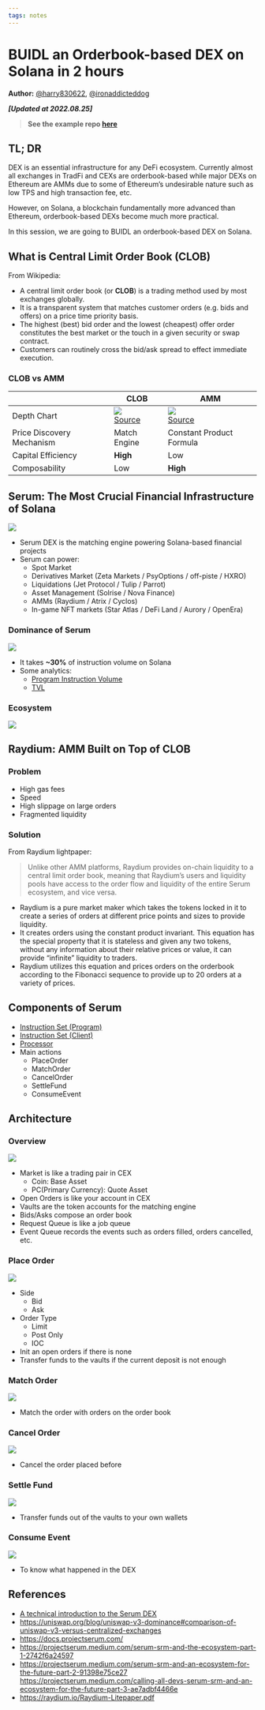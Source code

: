 ```yaml
---
tags: notes
---
```


# BUIDL an Orderbook-based DEX on Solana in 2 hours

**Author:** [@harry830622](https://twitter.com/harry830622), [@ironaddicteddog](https://twitter.com/ironaddicteddog)

***[Updated at 2022.08.25]***

> **See the example repo [here](https://github.com/harry830622/simple-serum)**

## TL; DR

DEX is an essential infrastructure for any DeFi ecosystem. Currently almost all exchanges in TradFi and CEXs are orderbook-based while major DEXs on Ethereum are AMMs due to some of Ethereum’s undesirable nature such as low TPS and high transaction fee, etc.

However, on Solana, a blockchain fundamentally more advanced than Ethereum, orderbook-based DEXs become much more practical.

In this session, we are going to BUIDL an orderbook-based DEX on Solana.

## What is Central Limit Order Book (CLOB)

From Wikipedia:

- A central limit order book (or **CLOB**) is a trading method used by most exchanges globally.
- It is a transparent system that matches customer orders (e.g. bids and offers) on a price time priority basis.
- The highest (best) bid order and the lowest (cheapest) offer order constitutes the best market or the touch in a given security or swap contract.
- Customers can routinely cross the bid/ask spread to effect immediate execution.

### CLOB vs AMM

| | CLOB | AMM |
| - | - | - |
| Depth Chart | ![](https://hackmd.io/_uploads/Bke21K34ko.png)<br>[Source](https://support.bullish.com/hc/en-us/articles/4554641116057-Reading-the-Depth-Chart#01G2QKAM4KHJBHNBW944B1NKWD) | ![](https://hackmd.io/_uploads/ByueYhVki.png)<br>[Source](https://medium.com/hackernoon/depth-chart-and-its-significance-in-trading-bdbfbbd23d33) |
| Price Discovery Mechanism | Match Engine | Constant Product Formula |
| Capital Efficiency | **High** | Low |
| Composability | Low | **High** |

## Serum: The Most Crucial Financial Infrastructure of Solana

![](https://hackmd.io/_uploads/ryjlB54Js.png)

- Serum DEX is the matching engine powering Solana-based financial projects
- Serum can power:
  - Spot Market
  - Derivatives Market (Zeta Markets / PsyOptions / off-piste / HXRO)
  - Liquidations (Jet Protocol / Tulip / Parrot)
  - Asset Management (Solrise / Nova Finance) 
  - AMMs (Raydium / Atrix / Cyclos)
  - In-game NFT markets (Star Atlas / DeFi Land / Aurory / OpenEra)

### Dominance of Serum

![](https://hackmd.io/_uploads/BkcYUtNJo.png)

- It takes **~30%** of instruction volume on Solana
- Some analytics:
  - [Program Instruction Volume](https://analytics.solscan.io/public/dashboard/8d888828-baae-47b9-948b-d087e5de1411?select_report_period=past7days)
  - [TVL](https://solscan.io/amm/serum)

### Ecosystem

![](https://hackmd.io/_uploads/BJ2KgT7Jj.png)

<!-- - Which protocols are building on top of Serum
- A scattering of ideas
  - AMM
  - borrow-lending protocol
  - margin trading
  - perpetual future
  - Options
  - ETF
  - Prediction Market
 -->

## Raydium: AMM Built on Top of CLOB

### Problem

- High gas fees
- Speed
- High slippage on large orders
- Fragmented liquidity

### Solution

From Raydium lightpaper:

> Unlike other AMM platforms, Raydium provides on-chain liquidity to a central limit order book, meaning that Raydium’s users and liquidity pools have access to the order flow and liquidity of the entire Serum ecosystem, and vice versa.

<!-- - The purpose of market makers is to facilitate the process of finding a fair price for a product as well as to provide market participants with a trading partner. 
- It is rewarded for each of these services. If the fair price is found, the market maker would earn the price difference between their bid and ask prices when participants trade against them.
- For providing liquidity the market maker earns a rebate fee from the exchange.  -->

- Raydium is a pure market maker which takes the tokens locked in it to create a series of orders at different price points and sizes to provide liquidity.
- It creates orders using the constant product invariant. This equation has the special property that it is stateless and given any two tokens, without any information about their relative prices or value, it can provide “infinite” liquidity to traders.
- Raydium utilizes this equation and prices orders on the orderbook according to the Fibonacci sequence to provide up to 20 orders at a variety of prices. 

## Components of Serum

- [Instruction Set (Program)](https://github.com/project-serum/serum-dex/blob/master/dex/src/instruction.rs#L327)
- [Instruction Set (Client)](https://github.com/project-serum/serum-ts/blob/master/packages/serum/src/instructions.js#L161)
- [Processor](https://github.com/project-serum/serum-dex/blob/master/dex/src/matching.rs)
- Main actions
  - PlaceOrder
  - MatchOrder
  - CancelOrder
  - SettleFund
  - ConsumeEvent

## Architecture

### Overview

![](https://hackmd.io/_uploads/SkFWNREks.png)

- Market is like a trading pair in CEX
    - Coin: Base Asset
    - PC(Primary Currency): Quote Asset
- Open Orders is like your account in CEX
- Vaults are the token accounts for the matching engine
- Bids/Asks compose an order book
- Request Queue is like a job queue
- Event Queue records the events such as orders filled, orders cancelled, etc.

### Place Order

![](https://hackmd.io/_uploads/S1wFrANyo.png)

- Side
    - Bid
    - Ask
- Order Type
    - Limit
    - Post Only
    - IOC
- Init an open orders if there is none
- Transfer funds to the vaults if the current deposit is not enough

### Match Order

![](https://hackmd.io/_uploads/Hk75rC4ks.png)

- Match the order with orders on the order book

### Cancel Order

![](https://hackmd.io/_uploads/Hy9or0EJj.png)

- Cancel the order placed before

### Settle Fund

![](https://hackmd.io/_uploads/Skz2r0NJo.png)

- Transfer funds out of the vaults to your own wallets

### Consume Event

![](https://hackmd.io/_uploads/Skt5rANyj.png)

- To know what happened in the DEX

## References

- [A technical introduction to the Serum DEX](https://docs.google.com/document/d/1isGJES4jzQutI0GtQGuqtrBUqeHxl_xJNXdtOv4SdII/view)
- https://uniswap.org/blog/uniswap-v3-dominance#comparison-of-uniswap-v3-versus-centralized-exchanges
- https://docs.projectserum.com/
- https://projectserum.medium.com/serum-srm-and-the-ecosystem-part-1-2742f6a24597
- https://projectserum.medium.com/serum-srm-and-an-ecosystem-for-the-future-part-2-91398e75ce27
https://projectserum.medium.com/calling-all-devs-serum-srm-and-an-ecosystem-for-the-future-part-3-ae7adbf4466e
- https://raydium.io/Raydium-Litepaper.pdf

